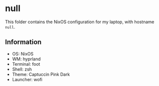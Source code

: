# null
This folder contains the NixOS configuration for my laptop, with hostname `null`.

## Information
* OS: NixOS
* WM: hyprland
* Terminal: foot
* Shell: zsh
* Theme: Captuccin Pink Dark
* Launcher: wofi
